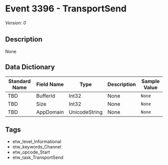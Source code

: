 # Event 3396 - TransportSend
###### Version: 0

## Description
None

## Data Dictionary
|Standard Name|Field Name|Type|Description|Sample Value|
|---|---|---|---|---|
|TBD|BufferId|Int32|None|`None`|
|TBD|Size|Int32|None|`None`|
|TBD|AppDomain|UnicodeString|None|`None`|

## Tags
* etw_level_Informational
* etw_keywords_Channel
* etw_opcode_Start
* etw_task_TransportSend